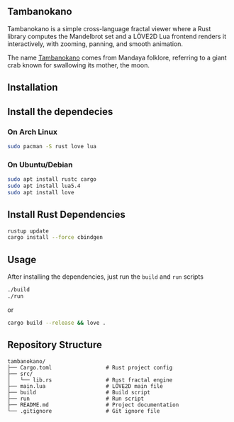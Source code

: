 
Tambanokano
-----------

Tambanokano is a simple cross-language fractal viewer where a Rust library computes the Mandelbrot set and a LÖVE2D Lua frontend renders it interactively, with zooming, panning, and smooth animation.

The name [Tambanokano](https://www.aswangproject.com/tambanokano-tambanakaua/) comes from Mandaya folklore, referring to a giant crab known for swallowing its mother, the moon.

Installation
------------

## Install the dependecies

### On Arch Linux

```bash
sudo pacman -S rust love lua
```
### On Ubuntu/Debian

```bash
sudo apt install rustc cargo
sudo apt install lua5.4
sudo apt install love 
```

## Install Rust Dependencies

```bash
rustup update
cargo install --force cbindgen
```

Usage
-----

After installing the dependencies, just run the `build` and `run` scripts

```bash
./build
./run
```

or

```bash
cargo build --release && love .
```

Repository Structure
--------------------

```
tambanokano/
├── Cargo.toml                 # Rust project config
├── src/
│   └── lib.rs                 # Rust fractal engine
├── main.lua                   # LÖVE2D main file
├── build                      # Build script
├── run                        # Run script  
├── README.md                  # Project documentation
└── .gitignore                 # Git ignore file
```
